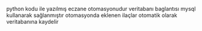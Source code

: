 python kodu ile yazılmış eczane otomasyonudur veritabanı baglantısı mysql kullanarak sağlanmıştır otomasyonda eklenen ilaçlar otomatik olarak veritabanına kaydelir
